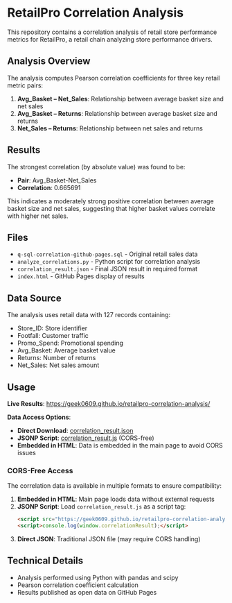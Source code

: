 # RetailPro Correlation Analysis

This repository contains a correlation analysis of retail store performance metrics for RetailPro, a retail chain analyzing store performance drivers.

## Analysis Overview

The analysis computes Pearson correlation coefficients for three key retail metric pairs:

1. **Avg_Basket – Net_Sales**: Relationship between average basket size and net sales
2. **Avg_Basket – Returns**: Relationship between average basket size and returns  
3. **Net_Sales – Returns**: Relationship between net sales and returns

## Results

The strongest correlation (by absolute value) was found to be:
- **Pair**: Avg_Basket-Net_Sales
- **Correlation**: 0.665691

This indicates a moderately strong positive correlation between average basket size and net sales, suggesting that higher basket values correlate with higher net sales.

## Files

- `q-sql-correlation-github-pages.sql` - Original retail sales data
- `analyze_correlations.py` - Python script for correlation analysis
- `correlation_result.json` - Final JSON result in required format
- `index.html` - GitHub Pages display of results

## Data Source

The analysis uses retail data with 127 records containing:
- Store_ID: Store identifier
- Footfall: Customer traffic
- Promo_Spend: Promotional spending
- Avg_Basket: Average basket value
- Returns: Number of returns
- Net_Sales: Net sales amount

## Usage

**Live Results**: https://geek0609.github.io/retailpro-correlation-analysis/

**Data Access Options**:
- **Direct Download**: [correlation_result.json](correlation_result.json)
- **JSONP Script**: [correlation_result.js](correlation_result.js) (CORS-free)
- **Embedded in HTML**: Data is embedded in the main page to avoid CORS issues

### CORS-Free Access

The correlation data is available in multiple formats to ensure compatibility:

1. **Embedded in HTML**: Main page loads data without external requests
2. **JSONP Script**: Load `correlation_result.js` as a script tag:
   ```html
   <script src="https://geek0609.github.io/retailpro-correlation-analysis/correlation_result.js"></script>
   <script>console.log(window.correlationResult);</script>
   ```
3. **Direct JSON**: Traditional JSON file (may require CORS handling)

## Technical Details

- Analysis performed using Python with pandas and scipy
- Pearson correlation coefficient calculation
- Results published as open data on GitHub Pages 